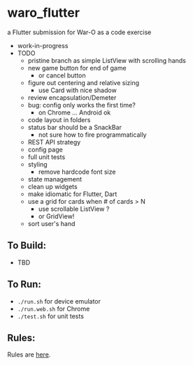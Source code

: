 waro_flutter
=========

a Flutter submission for War-O as a code exercise

* work-in-progress
* TODO
    - pristine branch as simple ListView with scrolling hands
    - new game button for end of game
        - or cancel button
    - figure out centering and relative sizing
        - use Card with nice shadow
    - review encapsulation/Demeter
    - bug: config only works the first time?
        - on Chrome ... Android ok
    - code layout in folders
    - status bar should be a SnackBar
        - not sure how to fire programmatically
    - REST API strategy
    - config page
    - full unit tests
    - styling
        - remove hardcode font size
    - state management
    - clean up widgets
    - make idiomatic for Flutter, Dart 
    - use a grid for cards when # of cards > N
        - use scrollable ListView ?
        - or GridView! 
    - sort user's hand 

To Build:
---------

* TBD

To Run:
---------

* `./run.sh` for device emulator
* `./run.web.sh` for Chrome
* `./test.sh` for unit tests

Rules:
---------

Rules are [here](Rules.md).
